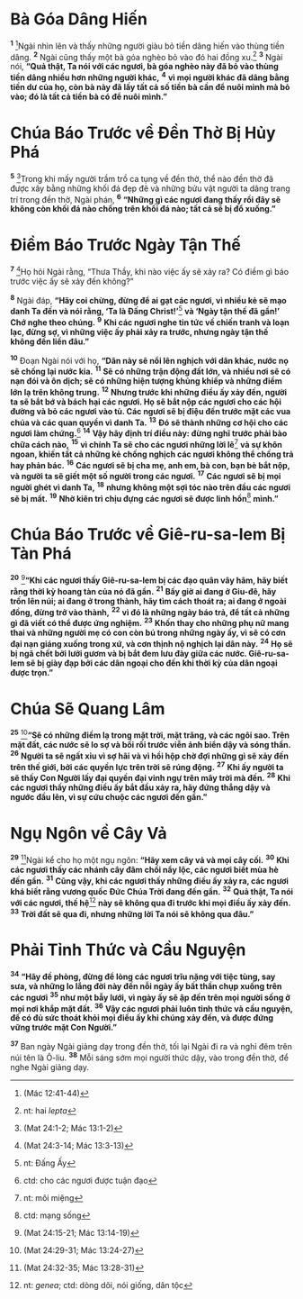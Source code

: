 # Bà Góa Dâng Hiến
<sup><b>1</b></sup> [^1@-ce643744-49dc-400b-8eb9-983a55e35f34]Ngài nhìn lên và thấy những người giàu bỏ tiền dâng hiến vào thùng tiền dâng. <sup><b>2</b></sup> Ngài cũng thấy một bà góa nghèo bỏ vào đó hai đồng xu.[^1-ce643744-49dc-400b-8eb9-983a55e35f34] <sup><b>3</b></sup> Ngài nói, **“Quả thật, Ta nói với các ngươi, bà góa nghèo này đã bỏ vào thùng tiền dâng nhiều hơn những người khác,** <sup><b>4</b></sup> **vì mọi người khác đã dâng bằng tiền dư của họ, còn bà này đã lấy tất cả số tiền bà cần để nuôi mình mà bỏ vào; đó là tất cả tiền bà có để nuôi mình.”**

# Chúa Báo Trước về Ðền Thờ Bị Hủy Phá
<sup><b>5</b></sup> [^2@-ce643744-49dc-400b-8eb9-983a55e35f34]Trong khi mấy người trầm trồ ca tụng về đền thờ, thể nào đền thờ đã được xây bằng những khối đá đẹp đẽ và những bửu vật người ta dâng trang trí trong đền thờ, Ngài phán, <sup><b>6</b></sup> **“Những gì các ngươi đang thấy rồi đây sẽ không còn khối đá nào chồng trên khối đá nào; tất cả sẽ bị đổ xuống.”**

# Ðiềm Báo Trước Ngày Tận Thế
<sup><b>7</b></sup> [^3@-ce643744-49dc-400b-8eb9-983a55e35f34]Họ hỏi Ngài rằng, “Thưa Thầy, khi nào việc ấy sẽ xảy ra? Có điềm gì báo trước việc ấy sẽ xảy đến không?”

<sup><b>8</b></sup> Ngài đáp, **“Hãy coi chừng, đừng để ai gạt các ngươi, vì nhiều kẻ sẽ mạo danh Ta đến và nói rằng, ‘Ta là Ðấng Christ!’**[^2-ce643744-49dc-400b-8eb9-983a55e35f34] **và ‘Ngày tận thế đã gần!’ Chớ nghe theo chúng.** <sup><b>9</b></sup> **Khi các ngươi nghe tin tức về chiến tranh và loạn lạc, đừng sợ, vì những việc ấy phải xảy ra trước, nhưng ngày tận thế không đến liền đâu.”**

<sup><b>10</b></sup> Ðoạn Ngài nói với họ, **“Dân này sẽ nổi lên nghịch với dân khác, nước nọ sẽ chống lại nước kia.** <sup><b>11</b></sup> **Sẽ có những trận động đất lớn, và nhiều nơi sẽ có nạn đói và ôn dịch; sẽ có những hiện tượng khủng khiếp và những điềm lớn lạ trên không trung.** <sup><b>12</b></sup> **Nhưng trước khi những điều ấy xảy đến, người ta sẽ bắt bớ và bách hại các ngươi. Họ sẽ bắt nộp các ngươi cho các hội đường và bỏ các ngươi vào tù. Các ngươi sẽ bị điệu đến trước mặt các vua chúa và các quan quyền vì danh Ta.** <sup><b>13</b></sup> **Ðó sẽ thành những cơ hội cho các ngươi làm chứng.**[^3-ce643744-49dc-400b-8eb9-983a55e35f34] <sup><b>14</b></sup> **Vậy hãy định trí điều này: đừng nghĩ trước phải bào chữa cách nào,** <sup><b>15</b></sup> **vì chính Ta sẽ cho các ngươi những lời lẽ**[^4-ce643744-49dc-400b-8eb9-983a55e35f34] **và sự khôn ngoan, khiến tất cả những kẻ chống nghịch các ngươi không thể chống trả hay phản bác.** <sup><b>16</b></sup> **Các ngươi sẽ bị cha mẹ, anh em, bà con, bạn bè bắt nộp, và người ta sẽ giết một số người trong các ngươi.** <sup><b>17</b></sup> **Các ngươi sẽ bị mọi người ghét vì danh Ta,** <sup><b>18</b></sup> **nhưng không một sợi tóc nào trên đầu các ngươi sẽ bị mất.** <sup><b>19</b></sup> **Nhờ kiên trì chịu đựng các ngươi sẽ được linh hồn**[^5-ce643744-49dc-400b-8eb9-983a55e35f34] **mình.”**

# Chúa Báo Trước về Giê-ru-sa-lem Bị Tàn Phá
<sup><b>20</b></sup> [^4@-ce643744-49dc-400b-8eb9-983a55e35f34]**“Khi các ngươi thấy Giê-ru-sa-lem bị các đạo quân vây hãm, hãy biết rằng thời kỳ hoang tàn của nó đã gần.** <sup><b>21</b></sup> **Bấy giờ ai đang ở Giu-đê, hãy trốn lên núi; ai đang ở trong thành, hãy tìm cách thoát ra; ai đang ở ngoài đồng, đừng trở vào thành,** <sup><b>22</b></sup> **vì đó là những ngày báo trả, để tất cả những gì đã viết có thể được ứng nghiệm.** <sup><b>23</b></sup> **Khốn thay cho những phụ nữ mang thai và những người mẹ có con còn bú trong những ngày ấy, vì sẽ có cơn đại nạn giáng xuống trong xứ, và cơn thịnh nộ nghịch lại dân này.** <sup><b>24</b></sup> **Họ sẽ bị ngã chết bởi lưỡi gươm và bị bắt đem lưu đày giữa các nước. Giê-ru-sa-lem sẽ bị giày đạp bởi các dân ngoại cho đến khi thời kỳ của dân ngoại được trọn.”**

# Chúa Sẽ Quang Lâm
<sup><b>25</b></sup> [^5@-ce643744-49dc-400b-8eb9-983a55e35f34]**“Sẽ có những điềm lạ trong mặt trời, mặt trăng, và các ngôi sao. Trên mặt đất, các nước sẽ lo sợ và bối rối trước viễn ảnh biển dậy và sóng thần.** <sup><b>26</b></sup> **Người ta sẽ ngất xỉu vì sợ hãi và vì hồi hộp chờ đợi những gì sẽ xảy đến trên thế giới, bởi các quyền lực trên trời sẽ rúng động.** <sup><b>27</b></sup> **Khi ấy người ta sẽ thấy Con Người lấy đại quyền đại vinh ngự trên mây trời mà đến.** <sup><b>28</b></sup> **Khi các ngươi thấy những điều ấy bắt đầu xảy ra, hãy đứng thẳng dậy và ngước đầu lên, vì sự cứu chuộc các ngươi đến gần.”**

# Ngụ Ngôn về Cây Vả
<sup><b>29</b></sup> [^6@-ce643744-49dc-400b-8eb9-983a55e35f34]Ngài kể cho họ một ngụ ngôn: **“Hãy xem cây vả và mọi cây cối.** <sup><b>30</b></sup> **Khi các ngươi thấy các nhánh cây đâm chồi nẩy lộc, các ngươi biết mùa hè đến gần.** <sup><b>31</b></sup> **Cũng vậy, khi các ngươi thấy những điều ấy xảy ra, các ngươi khá biết rằng vương quốc Ðức Chúa Trời đang đến gần.** <sup><b>32</b></sup> **Quả thật, Ta nói với các ngươi, thế hệ**[^6-ce643744-49dc-400b-8eb9-983a55e35f34] **này sẽ không qua đi trước khi mọi điều ấy xảy đến.** <sup><b>33</b></sup> **Trời đất sẽ qua đi, nhưng những lời Ta nói sẽ không qua đâu.”**

# Phải Tỉnh Thức và Cầu Nguyện
<sup><b>34</b></sup> **“Hãy đề phòng, đừng để lòng các ngươi trĩu nặng với tiệc tùng, say sưa, và những lo lắng đời này đến nỗi ngày ấy bất thần chụp xuống trên các ngươi** <sup><b>35</b></sup> **như một bẫy lưới, vì ngày ấy sẽ ập đến trên mọi người sống ở mọi nơi khắp mặt đất.** <sup><b>36</b></sup> **Vậy các ngươi phải luôn tỉnh thức và cầu nguyện, để có đủ sức thoát khỏi mọi điều ấy khi chúng xảy đến, và được đứng vững trước mặt Con Người.”**

<sup><b>37</b></sup> Ban ngày Ngài giảng dạy trong đền thờ, tối lại Ngài đi ra và nghỉ đêm trên núi tên là Ô-liu. <sup><b>38</b></sup> Mỗi sáng sớm mọi người thức dậy, vào trong đền thờ, để nghe Ngài giảng dạy.

[^1-ce643744-49dc-400b-8eb9-983a55e35f34]: nt: hai *lepta*
[^2-ce643744-49dc-400b-8eb9-983a55e35f34]: nt: Ðấng Ấy
[^3-ce643744-49dc-400b-8eb9-983a55e35f34]: ctd: cho các ngươi được tuận đạo
[^4-ce643744-49dc-400b-8eb9-983a55e35f34]: nt: môi miệng
[^5-ce643744-49dc-400b-8eb9-983a55e35f34]: ctd: mạng sống
[^6-ce643744-49dc-400b-8eb9-983a55e35f34]: nt: *genea*; ctd: dòng dõi, nói giống, dân tộc
[^1@-ce643744-49dc-400b-8eb9-983a55e35f34]: (Mác 12:41-44)
[^2@-ce643744-49dc-400b-8eb9-983a55e35f34]: (Mat 24:1-2; Mác 13:1-2)
[^3@-ce643744-49dc-400b-8eb9-983a55e35f34]: (Mat 24:3-14; Mác 13:3-13)
[^4@-ce643744-49dc-400b-8eb9-983a55e35f34]: (Mat 24:15-21; Mác 13:14-19)
[^5@-ce643744-49dc-400b-8eb9-983a55e35f34]: (Mat 24:29-31; Mác 13:24-27)
[^6@-ce643744-49dc-400b-8eb9-983a55e35f34]: (Mat 24:32-35; Mác 13:28-31)